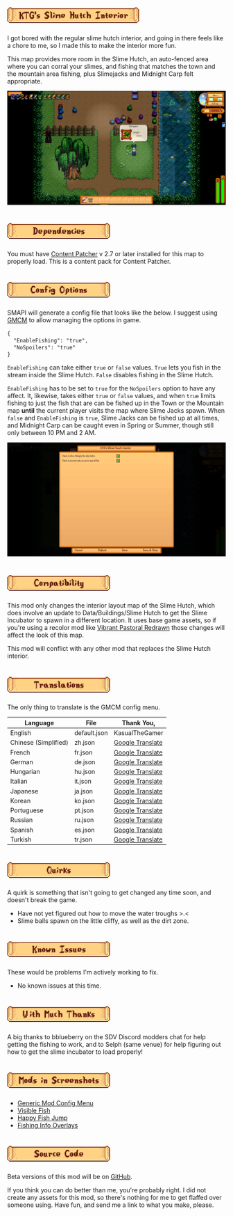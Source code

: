 # ![KTG's Slime Hutch Interior](docs/img/ktgs-slime-hutch-interior.png "KTG's Slime Hutch Interior")	

I got bored with the regular slime hutch interior, and going in there feels like a chore to me, so I made this to make the interior more fun. 

This map provides more room in the Slime Hutch, an auto-fenced area where you can corral your slimes, and fishing that matches the town and the mountain area fishing, plus Slimejacks and Midnight Carp felt appropriate.

![Catching a Slimejack](docs/img/CatchingSlimejack.png "Catching a Slimejack!")

# ![Dependencies](docs/img/dependencies.png "Dependencies")

You must have [Content Patcher](https://www.nexusmods.com/stardewvalley/mods/1915) v 2.7 or later installed for this map to properly load. This is a content pack for Content Patcher. 

# ![Config Options](docs/img/config-options.png "Config Options")

SMAPI will generate a config file that looks like the below. I suggest using [GMCM](https://www.nexusmods.com/stardewvalley/mods/5098) to allow managing the options in game.

```
{
  "EnableFishing": "true",
  "NoSpoilers": "true"
}
```

`EnableFishing` can take either `true` or `false` values. `True` lets you fish in the stream inside the Slime Hutch. `False` disables fishing in the Slime Hutch. 

`EnableFishing` has to be set to `true` for the `NoSpoilers` option to have any affect. It, likewise, takes either `true` or `false` values, and when `true` limits fishing to just the fish that are can be fished up in the Town or the Mountain map **until** the current player visits the map where Slime Jacks spawn. When `false` and `EnableFishing` is `true`, Slime Jacks can be fished up at all times, and Midnight Carp can be caught even in Spring or Summer, though still only between 10 PM and 2 AM.

![GMCM config example](docs/img/Config_GMCM.png "Config using GMCM")

# ![Compatibility](docs/img/compatibility.png "Compatibility and Interactions with Other Mods")

This mod only changes the interior layout map of the Slime Hutch, which does involve an update to Data/Buildings/Slime Hutch to get the Slime Incubator to spawn in a different location. It uses base game assets, so if you're using a recolor mod like [Vibrant Pastoral Redrawn](https://www.nexusmods.com/stardewvalley/mods/6367) those changes will affect the look of this map. 

This mod will conflict with any other mod that replaces the Slime Hutch interior. 

# ![Translations](docs/img/translations.png "Translations")

The only thing to translate is the GMCM config menu.

| Language | File | Thank You, |
| -------- | ---- | ---------- |
| English | default.json | KasualTheGamer |
| Chinese (Simplified) | zh.json | [Google Translate][GT] |
| French | fr.json | [Google Translate][GT] |
| German | de.json | [Google Translate][GT] |
| Hungarian | hu.json | [Google Translate][GT] |
| Italian | it.json | [Google Translate][GT] |
| Japanese | ja.json | [Google Translate][GT] |
| Korean | ko.json | [Google Translate][GT] |
| Portuguese | pt.json | [Google Translate][GT] |
| Russian | ru.json | [Google Translate][GT] |
| Spanish | es.json | [Google Translate][GT] |
| Turkish | tr.json | [Google Translate][GT] |

[GT]: https://translate.google.com/

# ![Quirks](docs/img/quirks.png "Quirks")

A quirk is something that isn't going to get changed any time soon, and doesn't break the game. 

- Have not yet figured out how to move the water troughs >.<
- Slime balls spawn on the little cliffy, as well as the dirt zone. 

# ![Known Issues](docs/img/known-issues.png "Known Issues")

These would be problems I'm actively working to fix.

- No known issues at this time.

# ![Acknowledgements](docs/img/with-much-thanks.png "Thank you!")

A big thanks to bblueberry on the SDV Discord modders chat for help getting the fishing to work, and to Selph (same venue) for help figuring out how to get the slime incubator to load properly!

# ![Mods in Screenshots](docs/img/mods-in-screenshots.png "Mods in Screenshots")

- [Generic Mod Config Menu](https://www.nexusmods.com/stardewvalley/mods/5098)
- [Visible Fish](https://www.nexusmods.com/stardewvalley/mods/8897)
- [Happy Fish Jump](https://www.nexusmods.com/stardewvalley/mods/6516)
- [Fishing Info Overlays](https://www.nexusmods.com/stardewvalley/mods/8970)

# ![Source Code](docs/img/source-code.png "Source Code")

Beta versions of this mod will be on [GitHub](https://github.com/KasualTheGamer/SDV-Slime-Hutch-Interior). 

If you think you can do better than me, you're probably right. I did not create any assets for this mod, so there's nothing for me to get flaffed over someone using. Have fun, and send me a link to what you make, please.